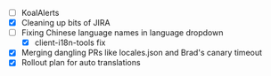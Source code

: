 * [ ] KoalAlerts
* [x] Cleaning up bits of JIRA
* [ ] Fixing Chinese language names in language dropdown
  * [x] client-i18n-tools fix
* [x] Merging dangling PRs like locales.json and Brad's canary timeout
* [x] Rollout plan for auto translations

